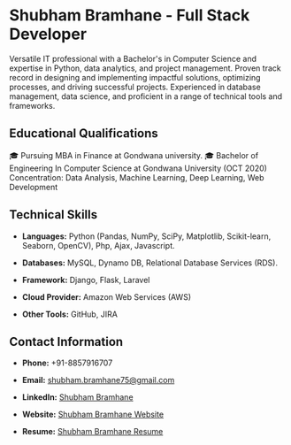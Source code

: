 # Shubham Bramhane - Full Stack Developer

Versatile IT professional with a Bachelor's in Computer Science and expertise in Python, data analytics, and project management. Proven track record in designing and implementing impactful solutions, optimizing processes, and driving successful projects. Experienced in database management, data science, and proficient in a range of technical tools and frameworks.

## Educational Qualifications
🎓 Pursuing MBA in Finance at Gondwana university.
🎓 Bachelor of Engineering In Computer Science at Gondwana University (OCT 2020)
Concentration: Data Analysis, Machine Learning, Deep Learning, Web Development

## Technical Skills
- **Languages:** Python (Pandas, NumPy, SciPy, Matplotlib, Scikit-learn, Seaborn, OpenCV), Php, Ajax, Javascript.

- **Databases:** MySQL, Dynamo DB, Relational Database Services (RDS).

- **Framework:** Django, Flask, Laravel

- **Cloud Provider:** Amazon Web Services (AWS)

- **Other Tools:** GitHub, JIRA

## Contact Information
- **Phone:** +91-8857916707

- **Email:** shubham.bramhane75@gmail.com

- **LinkedIn:** [Shubham Bramhane](https://www.linkedin.com/in/shubham1602/)

- **Website:** [Shubham Bramhane Website](https://shubhambramhane.in)

- **Resume:** [Shubham Bramhane Resume](https://bit.ly/49rwVpH)


